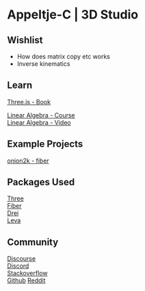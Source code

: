 # Appeltje-C | 3D Studio


## Wishlist

- How does matrix copy etc works
- Inverse kinematics


## Learn


[Three.js - Book](https://discoverthreejs.com/)

[Linear Algebra - Course](https://www.khanacademy.org/math/linear-algebra) <br/>
[Linear Algebra - Video](https://www.youtube.com/watch?v=fNk_zzaMoSs&list=PLZHQObOWTQDPD3MizzM2xVFitgF8hE_ab)


## Example Projects

[onion2k - fiber](https://onion2k.github.io/r3f-by-example/)



## Packages Used

[Three](https://threejs.org/) <br/>
[Fiber](https://docs.pmnd.rs/react-three-fiber/getting-started/introduction) <br/>
[Drei](https://github.com/pmndrs/drei) <br/>
[Leva](https://leva.pmnd.rs/)


## Community

[Discourse](https://discourse.threejs.org/)<br/>
[Discord](https://discordapp.com/invite/jYMz4sX)<br/>
[Stackoverflow](https://stackoverflow.com/questions/tagged/three.js?sort=votes)<br/>
[Github](https://github.com/mrdoob/three.js)
[Reddit](https://www.reddit.com/r/threejs/)
